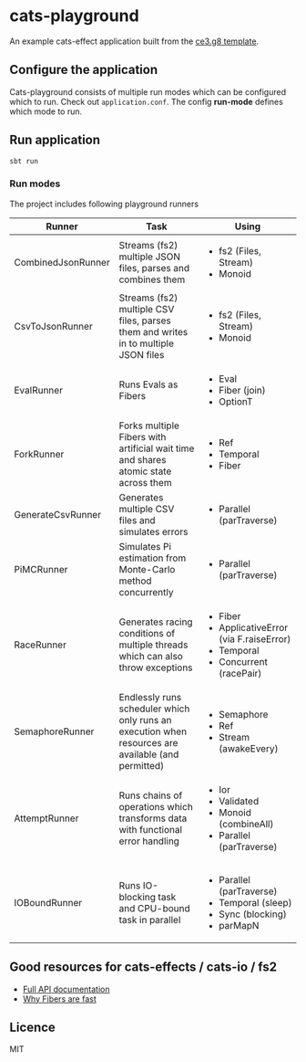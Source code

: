 # cats-playground

An example cats-effect application built from the [ce3.g8 template](https://github.com/typelevel/ce3.g8).

## Configure the application

Cats-playground consists of multiple run modes which can be configured which to run. Check out `application.conf`. The config **run-mode** defines which mode to run.

## Run application

```shell
sbt run
```

### Run modes

The project includes following playground runners

|Runner  | Task | Using |
|---|---|---|
|CombinedJsonRunner  | Streams (fs2) multiple JSON files, parses and combines them  | <ul><li>fs2 (Files, Stream)</li><li>Monoid</li></ul> |
|CsvToJsonRunner | Streams (fs2) multiple CSV files, parses them and writes in to multiple JSON files | <ul><li>fs2 (Files, Stream)</li><li>Monoid</li></ul> |
|EvalRunner | Runs Evals as Fibers|<ul><li>Eval</li><li>Fiber (join)</li><li>OptionT</li></ul>|
|ForkRunner | Forks multiple Fibers with artificial wait time and shares atomic state across them | <ul><li>Ref</li><li>Temporal</li><li>Fiber</li></ul>|
|GenerateCsvRunner| Generates multiple CSV files and simulates errors | <ul><li>Parallel (parTraverse)</li></ul>|
|PiMCRunner | Simulates Pi estimation from Monte-Carlo method concurrently| <ul><li>Parallel (parTraverse)</li></ul>|
|RaceRunner | Generates racing conditions of multiple threads which can also throw exceptions | <ul><li>Fiber</li><li>ApplicativeError (via F.raiseError)</li><li>Temporal</li><li>Concurrent (racePair)</li></ul> |
|SemaphoreRunner | Endlessly runs scheduler which only runs an execution when resources are available (and permitted)| <ul><li>Semaphore</li><li>Ref</li><li>Stream (awakeEvery)</li></ul>|
|AttemptRunner | Runs chains of operations which transforms data with functional error handling | <ul><li>Ior</li><li>Validated</li><li>Monoid (combineAll)</li><li>Parallel (parTraverse)</li></ul> |
|IOBoundRunner | Runs IO-blocking task and CPU-bound task in parallel | <ul><li>Parallel (parTraverse)</li><li>Temporal (sleep)</li><li>Sync (blocking)</li><li>parMapN</li></ul> |


## Good resources for cats-effects / cats-io / fs2

- [Full API documentation](https://www.javadoc.io/doc/org.typelevel/cats-effect_3/latest/cats/effect.html)
- [Why Fibers are fast](https://typelevel.org/blog/2021/02/21/fibers-fast-mkay.html)

## Licence

MIT
